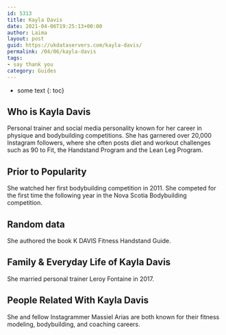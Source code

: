 ```yaml
---
id: 5313
title: Kayla Davis
date: 2021-04-06T19:25:13+00:00
author: Laima
layout: post
guid: https://ukdataservers.com/kayla-davis/
permalink: /04/06/kayla-davis
tags:
- say thank you
category: Guides
---
```


* some text
{: toc}


## Who is Kayla Davis
                  
                  
                  
Personal trainer and social media personality known for her career in physique and bodybuilding competitions. She has garnered over 20,000 Instagram followers, where she often posts diet and workout challenges such as 90 to Fit, the Handstand Program and the Lean Leg Program.
                  
              
            
              
            
                
                
                
## Prior to Popularity
                  
                  
                  
She watched her first bodybuilding competition in 2011. She competed for the first time the following year in the Nova Scotia Bodybuilding competition.
                  
              
            
              
            
                
                
                
## Random data
                  
                  
                  
She authored the book K DAVIS Fitness Handstand Guide.
                  
              
            
              
            
                
                
                
## Family & Everyday Life of Kayla Davis
                  
                  
                  
She married personal trainer Leroy Fontaine in 2017.
                  
              
            
              
            
                
                
                
## People Related With Kayla Davis
                  
                  
                  
She and fellow Instagrammer Massiel Arias are both known for their fitness modeling, bodybuilding, and coaching careers.
                  
              
            
              
            
                
              
            
              
              
            
            
              
            
          
          
          